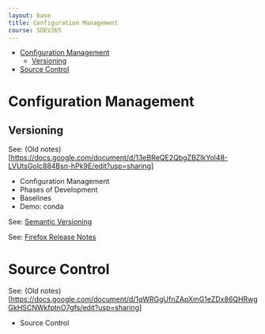 ```yaml
---
layout: base
title: Configuration Management
course: SDEV265
---
```


- [Configuration Management](#configuration-management)
  - [Versioning](#versioning)
- [Source Control](#source-control)

# Configuration Management

## Versioning

See: (Old notes)[https://docs.google.com/document/d/13eBReQE2QbgZBZlkYol48-LVUtsGoIc884Bsn-hPk9E/edit?usp=sharing]

- Configuration Management
- Phases of Development
- Baselines
- Demo: conda

See: [Semantic Versioning](https://semver.org/)

See: [Firefox Release Notes](https://www.mozilla.org/en-US/firefox/releases/)

# Source Control

See: (Old notes)[https://docs.google.com/document/d/1qWRGgUfnZApXmG1eZDx86QHRwgGkHSCNWkfptnO7gfs/edit?usp=sharing]

- Source Control
